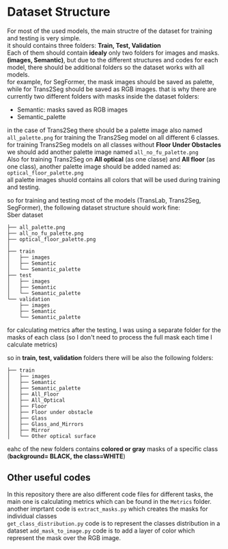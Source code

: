 # Dataset Structure
For most of the used models, the main structre of the dataset for training and testing is very simple.  
it should contains three folders: **Train, Test, Validation**  
Each of them should contain **idealy** only two folders for images and masks. **(images, Semantic)**, but due to the different structures and codes for each model, there should be additional folders so the dataset works with all models.  
for example, for SegFormer, the mask images should be saved as palette, while for Trans2Seg should be saved as RGB images.
that is why there are currently two different folders with masks inside the dataset folders:
- Semantic: masks saved as RGB images
- Semantic_palette  
  
in the case of Trans2Seg there should be a palette image also named ```all_palette.png``` for training the Trans2Seg model on all different 6 classes.  
for training Trans2Seg models on all classes without **Floor Under Obstacles** we should add another palette image named ```all_no_fu_palette.png```  
Also for training Trans2Seg on **All optical** (as one classe) and **All floor** (as one class), another palette image should be added named as: ```optical_floor_palette.png```  
all palette images shuold contains all colors that will be used during training and testing.
 
so for training and testing most of the models (TransLab, Trans2Seg, SegFormer), the following dataset structure should work fine:  
Sber dataset
```  
├── all_palette.png  
├── all_no_fu_palette.png  
├── optical_floor_palette.png  
│
├── train  
│   ├── images  
│   ├── Semantic  
│   └── Semantic_palette  
├── test  
│   ├── images  
│   ├── Semantic  
│   └── Semantic_palette  
└── validation  
    ├── images  
    ├── Semantic  
    └── Semantic_palette  
```

for calculating metrics after the testing, I was using a separate folder for the masks of each class (so I don't need to process the full mask each time I calculate metrics)

so in **train, test, validation** folders there will be also the following folders:   
```
├── train  
│   ├── images  
│   ├── Semantic  
│   ├── Semantic_palette  
│   ├── All_Floor  
│   ├── All_Optical  
│   ├── Floor  
│   ├── Floor under obstacle  
│   ├── Glass  
│   ├── Glass_and_Mirrors  
│   ├── Mirror  
│   └── Other optical surface  
```
eahc of the new folders contains **colored or gray** masks of a specific class (**background= BLACK, the class=WHITE**)  

## Other useful codes
In this repository there are also different code files for different tasks, the main one is calculating metrics which can be found in the ```Metrics``` folder.   
another imprtant code is ```extract_masks.py``` which creates the masks for individual classes  
```get_class_distribution.py``` code is to represent the classes distribution in a dataset 
```add_mask_to_image.py``` code is to add a layer of color which represent the mask over the RGB image.
